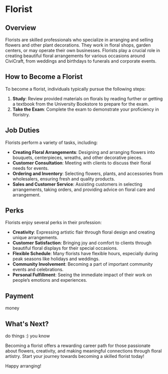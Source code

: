 # Florist

## Overview
Florists are skilled professionals who specialize in arranging and selling flowers and other plant decorations. They work in floral shops, garden centers, or may operate their own businesses. Florists play a crucial role in creating beautiful floral arrangements for various occasions around CiviCraft, from weddings and birthdays to funerals and corporate events.

## How to Become a Florist
To become a florist, individuals typically pursue the following steps:
1. **Study**: Review provided materials on florals by reading further or getting a textbook from the University Bookstore to prepare for the exam.
2. **Take the Exam**: Complete the exam to demonstrate your proficiency in floristry.

## Job Duties
Florists perform a variety of tasks, including:
- **Creating Floral Arrangements**: Designing and arranging flowers into bouquets, centerpieces, wreaths, and other decorative pieces.
- **Customer Consultation**: Meeting with clients to discuss their floral needs for events.
- **Ordering and Inventory**: Selecting flowers, plants, and accessories from wholesalers, ensuring fresh and quality products.
- **Sales and Customer Service**: Assisting customers in selecting arrangements, taking orders, and providing advice on floral care and arrangement.

## Perks
Florists enjoy several perks in their profession:
- **Creativity**: Expressing artistic flair through floral design and creating unique arrangements.
- **Customer Satisfaction**: Bringing joy and comfort to clients through beautiful floral displays for their special occasions.
- **Flexible Schedule**: Many florists have flexible hours, especially during peak seasons like holidays and weddings.
- **Community Involvement**: Becoming a part of important community events and celebrations.
- **Personal Fulfillment**: Seeing the immediate impact of their work on people’s emotions and experiences.

## Payment
money

## What's Next?
do things :) you know

Becoming a florist offers a rewarding career path for those passionate about flowers, creativity, and making meaningful connections through floral artistry. Start your journey towards becoming a skilled florist today!

Happy arranging!